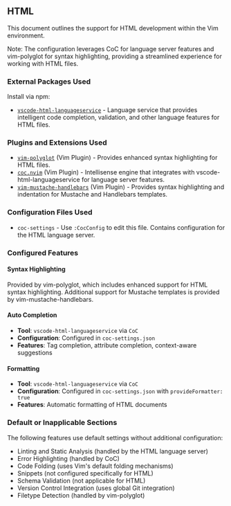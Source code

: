 ## HTML

This document outlines the support for HTML development within the Vim environment.

Note: The configuration leverages CoC for language server features and vim-polyglot for syntax highlighting, providing a streamlined experience for working with HTML files.

### External Packages Used

Install via npm:
* [`vscode-html-languageservice`](https://github.com/Microsoft/vscode-html-languageservice) - Language service that provides intelligent code completion, validation, and other language features for HTML files.

### Plugins and Extensions Used

* [`vim-polyglot`](https://github.com/sheerun/vim-polyglot) (Vim Plugin) - Provides enhanced syntax highlighting for HTML files.
* [`coc.nvim`](https://github.com/neoclide/coc.nvim) (Vim Plugin) - Intellisense engine that integrates with vscode-html-languageservice for language server features.
* [`vim-mustache-handlebars`](https://github.com/mustache/vim-mustache-handlebars) (Vim Plugin) - Provides syntax highlighting and indentation for Mustache and Handlebars templates.

### Configuration Files Used

* `coc-settings` - Use `:CocConfig` to edit this file. Contains configuration for the HTML language server.

### Configured Features

#### Syntax Highlighting
Provided by vim-polyglot, which includes enhanced support for HTML syntax highlighting. Additional support for Mustache templates is provided by vim-mustache-handlebars.

#### Auto Completion
* **Tool**: `vscode-html-languageservice` via `CoC`
* **Configuration**: Configured in `coc-settings.json`
* **Features**: Tag completion, attribute completion, context-aware suggestions

#### Formatting
* **Tool**: `vscode-html-languageservice` via `CoC`
* **Configuration**: Configured in `coc-settings.json` with `provideFormatter: true`
* **Features**: Automatic formatting of HTML documents

### Default or Inapplicable Sections

The following features use default settings without additional configuration:
* Linting and Static Analysis (handled by the HTML language server)
* Error Highlighting (handled by CoC)
* Code Folding (uses Vim's default folding mechanisms)
* Snippets (not configured specifically for HTML)
* Schema Validation (not applicable for HTML)
* Version Control Integration (uses global Git integration)
* Filetype Detection (handled by vim-polyglot)
